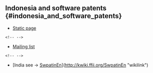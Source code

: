 ## Indonesia and software patents {#indonesia_and_software_patents}

-   [Static page](http://swpat.ffii.org/in/index.en.html "wikilink")

```{=html}
<!-- -->
```
-   [Mailing
    list](http://lists.ffii.org/mailman/listinfo/id-parl/ "wikilink")

```{=html}
<!-- -->
```
-   [India see -\>
    [SwpatinEn](SwpatinEn "wikilink")](http://kwiki.ffii.org/SwpatinEn "wikilink")

